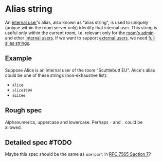# Alias string

An [internal user](Internal%20user.md)'s alias, also known as "alias string", is used to uniquely (unique within the room server only) identify that internal user. This string is useful only within the current room, i.e. relevant only for the [room's admin](Room%20admin.md) and other [internal users](Internal%20user.md). If we want to support [external users](External%20user.md), we need [full alias strings](Full%20alias%20string.md).

## Example

Suppose Alice is an internal user of the room "Scuttlebutt EU". Alice's alias could be one of these strings (non-exhaustive list):

- `alice`
- `alice1994`
- `aLiCee`

## Rough spec

Alphanumerics, uppercase and lowercase. Perhaps `-` and `.` could be allowed. 

## Detailed spec #TODO

Maybe this spec should be the same as `userpart` in [RFC 7565 Section 7](https://tools.ietf.org/html/rfc7565#section-7)?